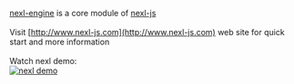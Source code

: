 [nexl-engine](https://github.com/liamray/nexl-engine) is a core module of [nexl-js](https://github.com/liamray/nexl-js)<br/><br/>
Visit [http://www.nexl-js.com](http://www.nexl-js.com) web site for quick start and more information
<br/><br/>
Watch nexl demo:
<br/>
[![nexl demo](http://www.nexl-js.com/demo/3.1.0/demo.png)](http://www.nexl-js.com/demo/3.1.0/demo.php)